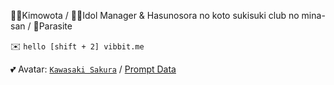🧑‍💻Kimowota / 🧑‍💼Idol Manager & Hasunosora no koto sukisuki club no mina-san / 🐛Parasite

✉️ `hello [shift + 2] vibbit.me`

💕 Avatar: [`Kawasaki Sakura`](https://idolypride.jp/character/sakura-kawasaki/) / [Prompt Data](AvatarPrompt.txt)

